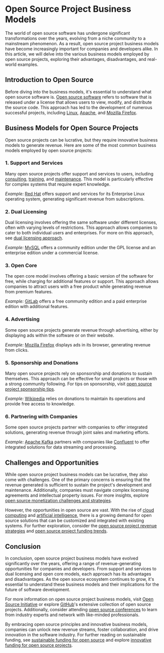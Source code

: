 # Open Source Project Business Models

The world of open source software has undergone significant transformations over the years, evolving from a niche community to a mainstream phenomenon. As a result, open source project business models have become increasingly important for companies and developers alike. In this article, we will delve into the various business models employed by open source projects, exploring their advantages, disadvantages, and real-world examples.

## Introduction to Open Source

Before diving into the business models, it's essential to understand what open source software is. [Open source software](https://opensource.org/) refers to software that is released under a license that allows users to view, modify, and distribute the source code. This approach has led to the development of numerous successful projects, including [Linux](https://www.linux.org/), [Apache](https://apache.org/), and [Mozilla Firefox](https://www.mozilla.org/en-US/firefox/).

## Business Models for Open Source Projects

Open source projects can be lucrative, but they require innovative business models to generate revenue. Here are some of the most common business models employed by open source projects:

### 1. **Support and Services**

Many open source projects offer support and services to users, including [consulting](https://www.redhat.com/en/services/consulting), [training](https://www.pluralsight.com/courses/open-source-fundamentals), and [maintenance](https://wwwCanonical.com/services/support). This model is particularly effective for complex systems that require expert knowledge.

*Example:* [Red Hat](https://www.redhat.com/) offers support and services for its Enterprise Linux operating system, generating significant revenue from subscriptions.

### 2. **Dual Licensing**

Dual licensing involves offering the same software under different licenses, often with varying levels of restrictions. This approach allows companies to cater to both individual users and enterprises. For more on this approach, see [dual licensing approach](https://www.license-token.com/wiki/dual-licensing-approach).

*Example:* [MySQL](https://www.mysql.com/) offers a community edition under the GPL license and an enterprise edition under a commercial license.

### 3. **Open Core**

The open core model involves offering a basic version of the software for free, while charging for additional features or support. This approach allows companies to attract users with a free product while generating revenue from premium features.

*Example:* [GitLab](https://about.gitlab.com/) offers a free community edition and a paid enterprise edition with additional features.

### 4. **Advertising**

Some open source projects generate revenue through advertising, either by displaying ads within the software or on their website.

*Example:* [Mozilla Firefox](https://www.mozilla.org/en-US/firefox/) displays ads in its browser, generating revenue from clicks.

### 5. **Sponsorship and Donations**

Many open source projects rely on sponsorship and donations to sustain themselves. This approach can be effective for small projects or those with a strong community following. For tips on sponsorship, visit [open source project sponsorship tips](https://www.license-token.com/wiki/open-source-project-sponsorship-tips).

*Example:* [Wikipedia](https://www.wikipedia.org/) relies on donations to maintain its operations and provide free access to knowledge.

### 6. **Partnering with Companies**

Some open source projects partner with companies to offer integrated solutions, generating revenue through joint sales and marketing efforts.

*Example:* [Apache Kafka](https://kafka.apache.org/) partners with companies like [Confluent](https://www.confluent.io/) to offer integrated solutions for data streaming and processing.

## Challenges and Opportunities

While open source project business models can be lucrative, they also come with challenges. One of the primary concerns is ensuring that the revenue generated is sufficient to sustain the project's development and maintenance. Additionally, companies must navigate complex licensing agreements and intellectual property issues. For more insights, explore [open source monetization challenges and strategies](https://www.license-token.com/wiki/open-source-monetization-challenges-and-strategies).

However, the opportunities in open source are vast. With the rise of [cloud computing](https://aws.amazon.com/what-is-cloud-computing/) and [artificial intelligence](https://en.wikipedia.org/wiki/Artificial_intelligence), there is a growing demand for open source solutions that can be customized and integrated with existing systems. For further exploration, consider the [open source project revenue strategies](https://www.license-token.com/wiki/open-source-project-revenue-strategies) and [open source project funding trends](https://www.license-token.com/wiki/open-source-project-funding-trends).

## Conclusion

In conclusion, open source project business models have evolved significantly over the years, offering a range of revenue-generating opportunities for companies and developers. From support and services to dual licensing and open core models, each approach has its advantages and disadvantages. As the open source ecosystem continues to grow, it's essential to understand these business models and their implications for the future of software development.

For more information on open source project business models, visit [Open Source Initiative](https://opensource.org/) or explore [GitHub](https://github.com/)'s extensive collection of open source projects. Additionally, consider attending [open source conferences](https://www.opensource.org/events) to learn from industry experts and network with like-minded professionals.

By embracing open source principles and innovative business models, companies can unlock new revenue streams, foster collaboration, and drive innovation in the software industry. For further reading on sustainable funding, see [sustainable funding for open source](https://www.license-token.com/wiki/sustainable-funding-for-open-source) and explore [innovative funding for open source projects](https://www.license-token.com/wiki/innovative-funding-for-open-source-projects).